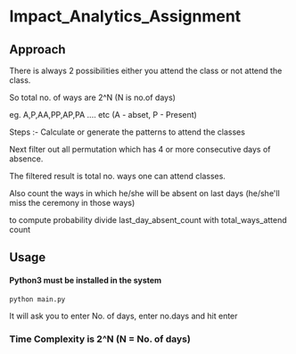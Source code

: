 # Impact_Analytics_Assignment

## Approach
There is always 2 possibilities either you attend the class or not attend the class.

So total no. of ways are 2^N (N is no.of days)

eg. A,P,AA,PP,AP,PA .... etc  (A - abset, P - Present)

Steps :- 
Calculate or generate the patterns to attend the classes

Next filter out all permutation which has 4 or more consecutive days of absence.

The filtered result is total no. ways one can attend classes.

Also count the ways in which he/she will be absent on last days (he/she'll miss the ceremony in those ways)

to compute probability divide last_day_absent_count with total_ways_attend count


## Usage
#### Python3 must be installed in the system

```
python main.py
```
It will ask you to enter No. of days, enter no.days and hit enter

### Time Complexity is 2^N (N = No. of days)
